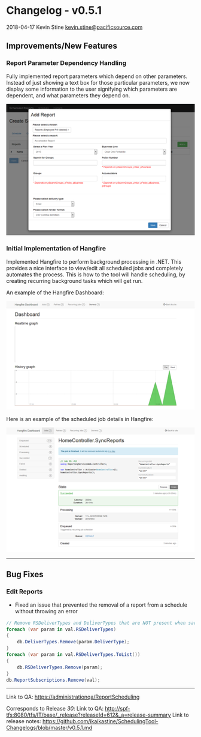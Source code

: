 # Changelog - v0.5.1

2018-04-17 Kevin Stine <kevin.stine@pacificsource.com>

## Improvements/New Features

### Report Parameter Dependency Handling

Fully implemented report parameters which depend on other parameters. Instead of just showing a text box for those particular parameters,
we now display some information to the user signifying which parameters are dependent, and what parameters they depend on.

![Parameter Dependencies](Resources/ParamDependency.PNG)

### Initial Implementation of Hangfire

Implemented Hangfire to perform background processing in .NET. This provides a nice interface to view/edit all
scheduled jobs and completely automates the process. This is how to the tool will handle scheduling, by creating
recurring background tasks which will get run.

An example of the Hangfire Dashboard:

![Hangfire Dashboard](Resources/HangfireDash.PNG)

Here is an example of the scheduled job details in Hangfire:

![Hangfire Job Details](Resources/HangfireJobDetails.PNG)

___

## Bug Fixes

### Edit Reports

* Fixed an issue that prevented the removal of a report from a schedule without throwing an error

```csharp
// Remove RSDeliverTypes and DeliverTypes that are NOT present when saving
foreach (var param in val.RSDeliverTypes)
{
    db.DeliverTypes.Remove(param.DeliverType);
}
foreach (var param in val.RSDeliverTypes.ToList())
{
    db.RSDeliverTypes.Remove(param);
}
db.ReportSubscriptions.Remove(val);
```

___

Link to QA: <https://administrationqa/ReportScheduling>

Corresponds to Release *30*:
Link to QA: <http://spf-tfs:8080/tfs/IT/base/_release?releaseId=612&_a=release-summary>
Link to release notes: <https://github.com/ikaikastine/SchedulingTool-Changelogs/blob/master/v0.5.1.md>